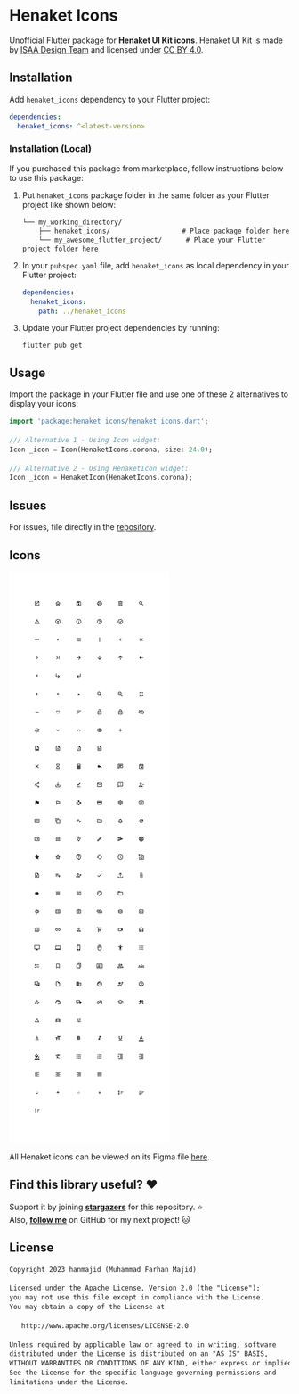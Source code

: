 # Henaket Icons

Unofficial Flutter package for **Henaket UI Kit icons**. Henaket UI Kit is made by [ISAA Design Team](https://www.figma.com/@ISAAGOV) and licensed under [CC BY 4.0](https://creativecommons.org/licenses/by/4.0/).

## Installation

Add `henaket_icons` dependency to your Flutter project:

```yaml
dependencies:
  henaket_icons: ^<latest-version>
```

### Installation (Local)

If you purchased this package from marketplace, follow instructions below to use this package:

1. Put `henaket_icons` package folder in the same folder as your Flutter project like shown below:
   ```
   └── my_working_directory/
       ├── henaket_icons/                  # Place package folder here
       └── my_awesome_flutter_project/      # Place your Flutter project folder here
   ```
2. In your `pubspec.yaml` file, add `henaket_icons` as local dependency in your Flutter project:
   ```yaml
   dependencies:
     henaket_icons:
       path: ../henaket_icons
   ```
3. Update your Flutter project dependencies by running:
   ```
   flutter pub get
   ```

## Usage

Import the package in your Flutter file and use one of these 2 alternatives to display your icons:

```dart
import 'package:henaket_icons/henaket_icons.dart';

/// Alternative 1 - Using Icon widget:
Icon _icon = Icon(HenaketIcons.corona, size: 24.0);

/// Alternative 2 - Using HenaketIcon widget:
Icon _icon = HenaketIcon(HenaketIcons.corona);
```

## Issues

For issues, file directly in the [repository](https://github.com/hanmajid/henaket_icons/issues).

## Icons

<img src="henaket-icons.png">

All Henaket icons can be viewed on its Figma file [here](https://www.figma.com/community/file/1179442320711977498).

## Find this library useful? ❤️

Support it by joining __[stargazers](https://github.com/hanmajid/henaket_icons/stargazers)__ for this repository. ⭐️ <br>
Also, __[follow me](https://github.com/hanmajid)__ on GitHub for my next project! 🐱

## License

```xml
Copyright 2023 hanmajid (Muhammad Farhan Majid)

Licensed under the Apache License, Version 2.0 (the "License");
you may not use this file except in compliance with the License.
You may obtain a copy of the License at

   http://www.apache.org/licenses/LICENSE-2.0

Unless required by applicable law or agreed to in writing, software
distributed under the License is distributed on an "AS IS" BASIS,
WITHOUT WARRANTIES OR CONDITIONS OF ANY KIND, either express or implied.
See the License for the specific language governing permissions and
limitations under the License.
```